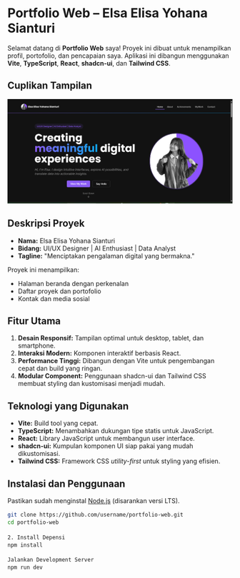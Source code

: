 # Portfolio Web – Elsa Elisa Yohana Sianturi

Selamat datang di **Portfolio Web** saya! Proyek ini dibuat untuk menampilkan profil, portofolio, dan pencapaian saya. Aplikasi ini dibangun menggunakan **Vite**, **TypeScript**, **React**, **shadcn-ui**, dan **Tailwind CSS**.

## Cuplikan Tampilan

![Screenshot Portfolio](/public/webportofolio.png)  


## Deskripsi Proyek

- **Nama:** Elsa Elisa Yohana Sianturi
- **Bidang:** UI/UX Designer | AI Enthusiast | Data Analyst  
- **Tagline:** "Menciptakan pengalaman digital yang bermakna."

Proyek ini menampilkan:
- Halaman beranda dengan perkenalan
- Daftar proyek dan portofolio
- Kontak dan media sosial

## Fitur Utama

1. **Desain Responsif:** Tampilan optimal untuk desktop, tablet, dan smartphone.  
2. **Interaksi Modern:** Komponen interaktif berbasis React.  
3. **Performance Tinggi:** Dibangun dengan Vite untuk pengembangan cepat dan build yang ringan.  
4. **Modular Component:** Penggunaan shadcn-ui dan Tailwind CSS membuat styling dan kustomisasi menjadi mudah.

## Teknologi yang Digunakan

- **Vite:** Build tool yang cepat.
- **TypeScript:** Menambahkan dukungan tipe statis untuk JavaScript.
- **React:** Library JavaScript untuk membangun user interface.
- **shadcn-ui:** Kumpulan komponen UI siap pakai yang mudah dikustomisasi.
- **Tailwind CSS:** Framework CSS _utility-first_ untuk styling yang efisien.

## Instalasi dan Penggunaan

Pastikan  sudah menginstal [Node.js](https://nodejs.org/) (disarankan versi LTS).

```bash
git clone https://github.com/username/portfolio-web.git
cd portfolio-web

2. Install Depensi
npm install

Jalankan Development Server
npm run dev


